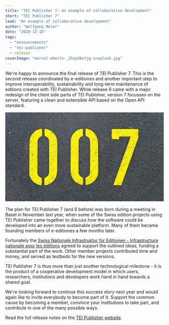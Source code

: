 ```yaml
---
title: "TEI Publisher 7: an example of collaborative development"
short: "TEI Publisher 7"
lead: "An example of collaborative development"
author: "Wolfgang Meier"
date: "2020-12-18"
tags: 
  - "announcements"
  - "tei-publisher"
  - release
coverImage: "marcel-eberle-_Z5ayVBcYjg-unsplash.jpg"
---
```


We're happy to announce the final release of TEI Publisher 7. This is the second release coordinated by e-editiones and another important step to improve interoperability, sustainability and long-term maintenance of editions created with TEI Publisher. While release 6 came with a major redesign of the client side parts of TEI Publisher, version 7 focusses on the server, featuring a clean and extensible API based on the Open API standard.

![Photo by <a href="https://unsplash.com/@marcel_eberle?utm_source=unsplash&utm_medium=referral&utm_content=creditCopyText" target="unsplash">Marcel Eberle</a> on <a href="https://unsplash.com/s/photos/seven?utm_source=unsplash&utm_medium=referral&utm_content=creditCopyText" target="unsplash">Unsplash</a>](/img/marcel-eberle-_Z5ayVBcYjg-unsplash.jpg)
  
The plan for TEI Publisher 7 (and 6 before) was born during a meeting in Basel in November last year, when some of the Swiss edition projects using TEI Publisher came together to discuss how the software could be developed into an even more sustainable platform. Many of them became founding members of e-editiones a few months later.

Fortunately the [Swiss Nationale Infrastruktur für Editionen - Infrastructure nationale pour les éditions](https://www.nie-ine.ch/) agreed to support the outlined ideas, funding a substantial part of the work. Other member projects contributed time and money, and served as testbeds for the new versions.

TEI Publisher 7 is thus more than just another technological milestone - it is the product of a cooperative development model in which users, researchers, institutions and developers work hand in hand towards a shared goal.

We're looking forward to continue this success story next year and would again like to invite everybody to become part of it. Support the common cause by becoming a member, convince your institutions to take part, and contribute in one of the many possible ways.

Read the full release notes on the [TEI Publisher website](https://teipublisher.com/exist/apps/tei-publisher/doc/blog/tei-publisher-700.xml).
